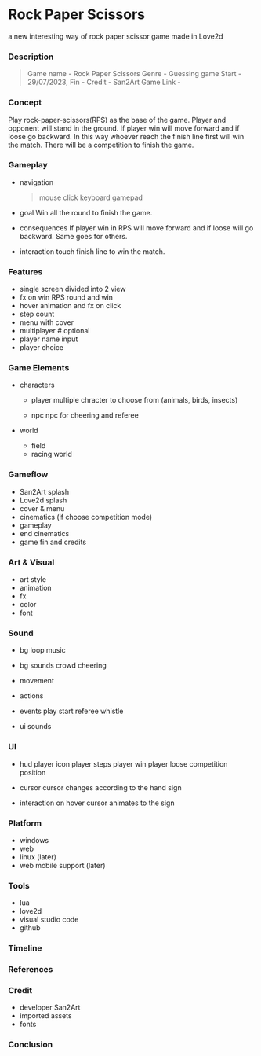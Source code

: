 # Rock Paper Scissors
 a new interesting way of rock paper scissor game made in Love2d

### Description
> Game name - Rock Paper Scissors 
> Genre - Guessing game
> Start - 29/07/2023, Fin - 
> Credit - San2Art
> Game Link - 

### Concept
Play rock-paper-scissors(RPS) as the base of the game. Player and opponent will stand in the ground. If player win will move forward and if loose go backward. In this way whoever reach the finish line first will win the match. There will be a competition to finish the game.

### Gameplay
- navigation
    > mouse click
    > keyboard
    > gamepad

- goal
    Win all the round to finish the game.

- consequences
    If player win in RPS will move forward and if loose will go backward. Same goes for others.

- interaction
    touch finish line to win the match.

### Features
- single screen divided into 2 view
- fx on win RPS round and win
- hover animation and fx on click
- step count
- menu with cover
- multiplayer # optional
- player name input
- player choice

### Game Elements
- characters
    - player
        multiple chracter to choose from (animals, birds, insects)

    - npc
        npc for cheering and referee

- world
    - field
    - racing world

### Gameflow
- San2Art splash
- Love2d splash
- cover & menu
- cinematics (if choose competition mode)
- gameplay
- end cinematics
- game fin and credits

### Art & Visual
- art style
- animation
- fx
- color
- font

### Sound
- bg loop music
- bg sounds
    crowd cheering

- movement
- actions
- events
    play start referee whistle

- ui sounds

### UI
- hud
    player icon
    player steps
    player win
    player loose
    competition position
    
- cursor
    cursor changes according to the hand sign

- interaction
    on hover cursor animates to the sign

### Platform
- windows
- web
- linux (later)
- web mobile support (later)

### Tools
- lua
- love2d
- visual studio code
- github

### Timeline
### References
### Credit
- developer
    San2Art
- imported assets
- fonts

### Conclusion
